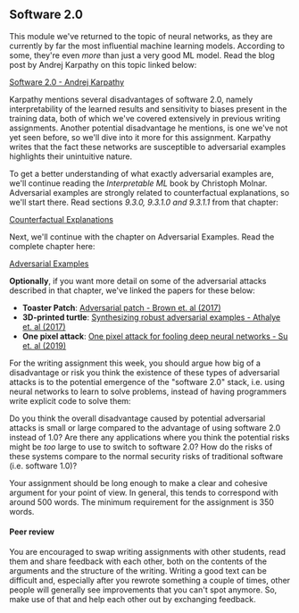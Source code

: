## Software 2.0

This module we've returned to the topic of neural networks, as they are
currently by far the most influential machine learning models. According to
some, they're even *more* than just a very good ML model. Read the blog post by
Andrej Karpathy on this topic linked below:

[Software 2.0 - Andrej Karpathy](https://karpathy.medium.com/software-2-0-a64152b37c35)

Karpathy mentions several disadvantages of software 2.0, namely
interpretability of the learned results and sensitivity to biases present in
the training data, both of which we've covered extensively in previous writing
assignments. Another potential disadvantage he mentions, is one we've not yet
seen before, so we'll dive into it more for this assignment. Karpathy writes
that the fact these networks are susceptible to adversarial examples highlights
their unintuitive nature.

To get a better understanding of what exactly adversarial examples are, we'll
continue reading the *Interpretable ML* book by Christoph Molnar. Adversarial
examples are strongly related to counterfactual explanations, so we'll start
there. Read sections *9.3.0, 9.3.1.0 and 9.3.1.1* from that chapter:

[Counterfactual Explanations](https://christophm.github.io/interpretable-ml-book/counterfactual.html)

Next, we'll continue with the chapter on Adversarial Examples. Read the
complete chapter here:

[Adversarial Examples](https://christophm.github.io/interpretable-ml-book/adversarial.html)

**Optionally**, if you want more detail on some of the adversarial attacks
described in that chapter, we've linked the papers for these below:

* **Toaster Patch**: [Adversarial patch - Brown et. al (2017)](https://arxiv.org/abs/1712.09665)
* **3D-printed turtle**: [Synthesizing robust adversarial examples - Athalye et. al (2017)](http://proceedings.mlr.press/v80/athalye18b.html)
* **One pixel attack**: [One pixel attack for fooling deep neural networks - Su et. al (2019)](https://arxiv.org/abs/1710.08864)

For the writing assignment this week, you should argue how big of a
disadvantage or risk you think the existence of these types of adversarial
attacks is to the potential emergence of the "software 2.0" stack, i.e. using
neural networks to learn to solve problems, instead of having programmers write
explicit code to solve them:

Do you think the overall disadvantage caused by potential adversarial attacks
is small or large compared to the advantage of using software 2.0 instead of
1.0?  Are there any applications where you think the potential risks might be
*too* large to use to switch to software 2.0? How do the risks of these systems
compare to the normal security risks of traditional software (i.e. software
1.0)?

Your assignment should be long enough to make a clear and cohesive argument for
your point of view. In general, this tends to correspond with around 500 words. 
The minimum requirement for the assignment is 350 words.

#### Peer review

You are encouraged to swap writing assignments with other students, read them
and share feedback with each other, both on the contents of the arguments and
the structure of the writing. Writing a good text can be difficult and,
especially after you rewrote something a couple of times, other people will
generally see improvements that you can't spot anymore. So, make use of that
and help each other out by exchanging feedback.


